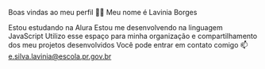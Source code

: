 Boas vindas ao meu perfil 💙💙
Meu nome é Lavinia Borges

Estou estudando na Alura
Estou me desenvolvendo na linguagem JavaScript
Utilizo esse espaço para minha organização e compartilhamento dos meu projetos desenvolvidos
Você pode entrar em contato comigo 📫
e.silva.lavinia@escola.pr.gov.br
